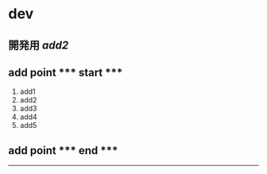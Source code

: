 # dev
開発用
*add2*
--------------------------
## add point *** start ***

1. add1
2. add2
3. add3
4. add4
5. add5

## add point *** end ***
------------------------
